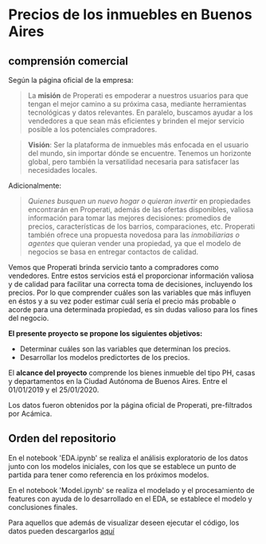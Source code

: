 # Precios de los inmuebles en Buenos Aires
## comprensión comercial
Según la página oficial de la empresa:
>La **misión** de Properati es empoderar a nuestros usuarios para que tengan el mejor camino a su próxima casa, mediante herramientas tecnológicas y datos relevantes. En paralelo, buscamos ayudar a los vendedores a que sean más eficientes y brinden el mejor servicio posible a los potenciales compradores.

>**Visión**: Ser la plataforma de inmuebles más enfocada en el usuario del mundo, sin importar dónde se encuentre. Tenemos un horizonte global, pero también la versatilidad necesaria para satisfacer las necesidades locales.

Adicionalmente:
>*Quienes busquen un nuevo hogar o quieran invertir* en propiedades encontrarán en Properati, además de las ofertas disponibles, valiosa información para tomar las mejores decisiones: promedios de precios, características de los barrios, comparaciones, etc.
>Properati también ofrece una propuesta novedosa para las *inmobiliarias o agentes* que quieran vender una propiedad, ya que el modelo de negocios se basa en entregar contactos de calidad.

Vemos que Properati brinda servicio tanto a compradores como vendedores. Entre estos servicios está el proporcionar información valiosa y de calidad para facilitar una correcta toma de decisiones, incluyendo los precios. Por lo que comprender cuáles son las variables que más influyen en éstos y a su vez poder estimar cuál sería el precio más probable o acorde para una determinada propiedad, es sin dudas valioso para los fines del negocio.

**El presente proyecto se propone los siguientes objetivos:**
* Determinar cuáles son las variables que determinan los precios.
* Desarrollar los modelos predictortes de los precios.

El **alcance del proyecto** comprende los bienes inmueble del tipo PH, casas y departamentos en la Ciudad Autónoma de Buenos Aires. Entre el 01/01/2019 y el 25/01/2020.

Los datos fueron obtenidos por la página oficial de Properati, pre-filtrados por Acámica.

## Orden del repositorio
En el notebook 'EDA.ipynb' se realiza el análisis exploratorio de los datos junto con los modelos iniciales, con los que se establece un punto de partida para tener como referencia en los próximos modelos.

En el notebook 'Model.ipynb' se realiza el modelado y el procesamiento de features con ayuda de lo desarrollado en el EDA, se establece el modelo y conclusiones finales.

Para aquellos que además de visualizar deseen ejecutar el código, los datos pueden descargarlos [aquí](https://drive.google.com/file/d/1AjaUAYMrzpBHHr31aqvNFnhzCQOgrPtH/view?usp=sharing)


